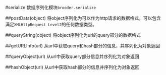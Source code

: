 #serialize
数据序列化模块`brooder.serialize`

##postData(object)
将object序列化为可以作为http请求的数据格式，可以包含满足`XMLHttpRequest Level2`的任何数据类型。

##queryString(object)
将object序列化为url的query部分的数据格式

##getURLInfo(url)
从url中获取query和hash部分的信息，并序列化为对象返回

##queryObject(url)
从url中获取query部分信息并序列化为对象返回

##hashObject(url)
从url中获取hash部分的信息并序列化为对象返回